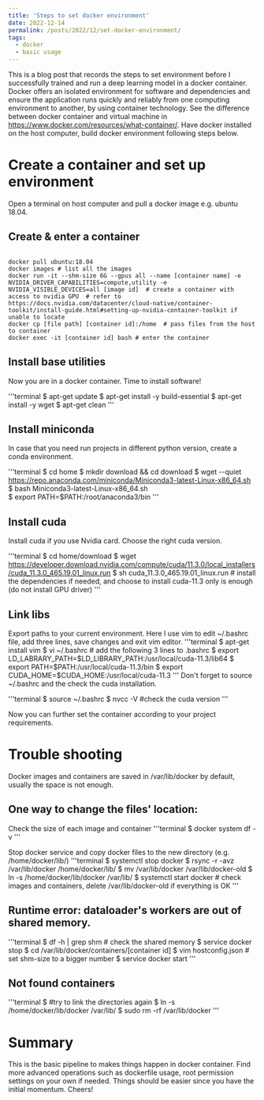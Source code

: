 ```yaml
---
title: 'Steps to set docker environment'
date: 2022-12-14
permalink: /posts/2022/12/set-docker-environment/
tags:
  - docker
  - basic usage
---
```


This is a blog post that records the steps to set environment before I successfully trained and run a deep learning model in a docker container. Docker offers an isolated environment for software and dependencies and ensure the application runs quickly and reliably from one computing environment to another, by using container technology. See the difference between docker container and virtual machine in https://www.docker.com/resources/what-container/.
Have docker installed on the host computer, build docker environment following steps below.

Create a container and set up environment
======
Open a terminal on host computer and pull a docker image e.g. ubuntu 18.04.

Create & enter a container
------

<pre><code class="language-bash">
docker pull ubuntu:18.04
docker images # list all the images
docker run -it --shm-size 6G --gpus all --name [container name] -e NVIDIA_DRIVER_CAPABILITIES=compute,utility -e NVIDIA_VISIBLE_DEVICES=all [image id]  # create a container with access to nvidia GPU  # refer to https://docs.nvidia.com/datacenter/cloud-native/container-toolkit/install-guide.html#setting-up-nvidia-container-toolkit if unable to locate 
docker cp [file path] [container id]:/home  # pass files from the host to container
docker exec -it [container id] bash # enter the container
</code></pre>

Install base utilities
------
Now you are in a docker container. Time to install software!

'''terminal
$ apt-get update 
$ apt-get install -y build-essential
$ apt-get install -y wget
$ apt-get clean
'''

Install miniconda 
------
In case that you need run projects in different python version, create a conda environment.

'''terminal
$ cd home 
$ mkdir download && cd download
$ wget --quiet https://repo.anaconda.com/miniconda/Miniconda3-latest-Linux-x86_64.sh
$ bash Miniconda3-latest-Linux-x86_64.sh  
$ export PATH=$PATH:/root/anaconda3/bin
'''

Install cuda
------
Install cuda if you use Nvidia card. Choose the right cuda version.

'''terminal
$ cd home/download
$ wget https://developer.download.nvidia.com/compute/cuda/11.3.0/local_installers/cuda_11.3.0_465.19.01_linux.run
$ sh cuda_11.3.0_465.19.01_linux.run # install the dependencies if needed, and choose to install cuda-11.3 only is enough (do not install GPU driver)
'''

Link libs
------
Export paths to your current environment. Here I use vim to edit ~/.bashrc file, add three lines, save changes and exit vim editor.
'''terminal
$ apt-get install vim 
$ vi ~/.bashrc # add the following 3 lines to .bashrc 
$ export LD_LABRARY_PATH=$LD_LIBRARY_PATH:/usr/local/cuda-11.3/lib64
$ export PATH=$PATH:/usr/local/cuda-11.3/bin
$ export CUDA_HOME=$CUDA_HOME:/usr/local/cuda-11.3
'''
Don't forget to source ~/.bashrc and the check the cuda installation.

'''terminal
$ source  ~/.bashrc
$ nvcc -V #check the cuda version
'''

Now you can further set the container according to your project requirements. 

Trouble shooting
======

Docker images and containers are saved in /var/lib/docker by default, usually the space is not enough. 

One way to change the files' location:
------

Check the size of each image and container
'''terminal
$ docker system df -v
'''

Stop docker service and copy docker files to the new directory (e.g. /home/docker/lib/)
'''terminal
$ systemctl stop docker 
$ rsync -r -avz /var/lib/docker /home/docker/lib/
$ mv /var/lib/docker /var/lib/docker-old
$ ln -s /home/docker/lib/docker /var/lib/
$ systemctl start docker  # check images and containers, delete /var/lib/docker-old if everything is OK
'''

Runtime error: dataloader's workers are out of shared memory.
------
'''terminal
$ df -h | grep shm  # check the shared memory
$ service docker stop
$ cd /var/lib/docker/containers/[container id]
$ vim hostconfig.json # set shm-size to a bigger number
$ service docker start
'''

Not found containers
------
'''terminal
$ #try to link the directories again
$ ln -s /home/docker/lib/docker /var/lib/
$ sudo rm -rf /var/lib/docker
'''

Summary
======
This is the basic pipeline to makes things happen in docker container. Find more advanced operations such as dockerfile usage, root permission settings on your own if needed. Things should be easier since you have the initial momentum. Cheers!
